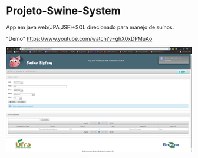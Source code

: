 # Projeto-Swine-System
App em java web(JPA,JSF)+SQL direcionado para manejo de suínos.

"Demo"
https://www.youtube.com/watch?v=ghX0xDPMuAo

![alt text](https://github.com/remilsonpassos/Projeto-Swine-System/blob/master/swine%203.png)
